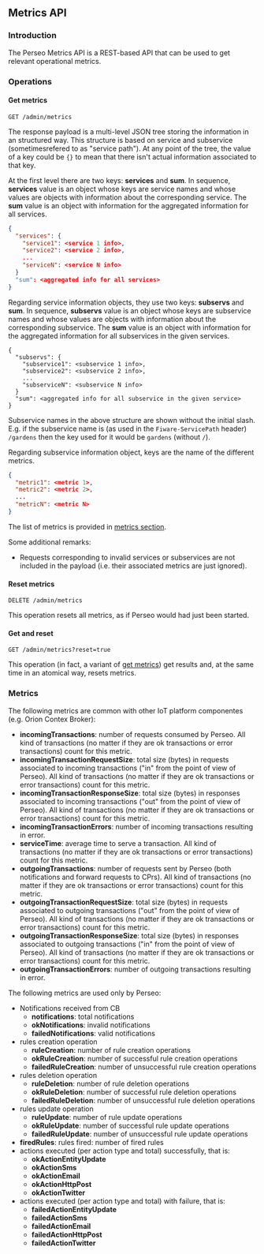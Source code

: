## Metrics API

### Introduction

The Perseo Metrics API is a REST-based API that can be used to get relevant operational metrics.

### Operations

#### Get metrics

```
GET /admin/metrics
```

The response payload is a multi-level JSON tree storing the information in an structured way. This structure is based on
service and subservice (sometimesrefered to as "service path"). At any point of the tree, the value of a key could be
`{}` to mean that there isn't actual information associated to that key.

At the first level there are two keys: **services** and **sum**. In sequence, **services** value is an object whose keys
are service names and whose values are objects with information about the corresponding service. The **sum** value is an
object with information for the aggregated information for all services.

```json
{
  "services": {
    "service1": <service 1 info>,
    "service2": <service 2 info>,
    ...
    "serviceN": <service N info>
  }
  "sum": <aggregated info for all services>
}
```

Regarding service information objects, they use two keys: **subservs** and **sum**. In sequence, **subservs** value is
an object whose keys are subservice names and whose values are objects with information about the corresponding
subservice. The **sum** value is an object with information for the aggregated information for all subservices in the
given services.

```
{
  "subservs": {
    "subservice1": <subservice 1 info>,
    "subservice2": <subservice 2 info>,
    ...
    "subserviceN": <subservice N info>
  }
  "sum": <aggregated info for all subservice in the given service>
}
```

Subservice names in the above structure are shown without the initial slash. E.g. if the subservice name is (as used in
the `Fiware-ServicePath` header) `/gardens` then the key used for it would be `gardens` (without `/`).

Regarding subservice information object, keys are the name of the different metrics.

```json
{
  "metric1": <metric 1>,
  "metric2": <metric 2>,
  ...
  "metricN": <metric N>
}
```

The list of metrics is provided in [metrics section](#metrics).

Some additional remarks:

-   Requests corresponding to invalid services or subservices are not included in the payload (i.e. their associated
    metrics are just ignored).

#### Reset metrics

```
DELETE /admin/metrics
```

This operation resets all metrics, as if Perseo would had just been started.

#### Get and reset

```
GET /admin/metrics?reset=true
```

This operation (in fact, a variant of [get metrics](#get-metrics)) get results and, at the same time in an atomical way,
resets metrics.

### Metrics

The following metrics are common with other IoT platform componentes (e.g. Orion Contex Broker):

-   **incomingTransactions**: number of requests consumed by Perseo. All kind of transactions (no matter if they are ok
    transactions or error transactions) count for this metric.
-   **incomingTransactionRequestSize**: total size (bytes) in requests associated to incoming transactions ("in" from
    the point of view of Perseo). All kind of transactions (no matter if they are ok transactions or error transactions)
    count for this metric.
-   **incomingTransactionResponseSize**: total size (bytes) in responses associated to incoming transactions ("out" from
    the point of view of Perseo). All kind of transactions (no matter if they are ok transactions or error transactions)
    count for this metric.
-   **incomingTransactionErrors**: number of incoming transactions resulting in error.
-   **serviceTime**: average time to serve a transaction. All kind of transactions (no matter if they are ok
    transactions or error transactions) count for this metric.
-   **outgoingTransactions**: number of requests sent by Perseo (both notifications and forward requests to CPrs). All
    kind of transactions (no matter if they are ok transactions or error transactions) count for this metric.
-   **outgoingTransactionRequestSize**: total size (bytes) in requests associated to outgoing transactions ("out" from
    the point of view of Perseo). All kind of transactions (no matter if they are ok transactions or error transactions)
    count for this metric.
-   **outgoingTransactionResponseSize**: total size (bytes) in responses associated to outgoing transactions ("in" from
    the point of view of Perseo). All kind of transactions (no matter if they are ok transactions or error transactions)
    count for this metric.
-   **outgoingTransactionErrors**: number of outgoing transactions resulting in error.

The following metrics are used only by Perseo:

-   Notifications received from CB
    -   **notifications**: total notifications
    -   **okNotifications**: invalid notifications
    -   **failedNotifications**: valid notifications
-   rules creation operation
    -   **ruleCreation**: number of rule creation operations
    -   **okRuleCreation**: number of successful rule creation operations
    -   **failedRuleCreation**: number of unsuccessful rule creation operations
-   rules deletion operation
    -   **ruleDeletion**: number of rule deletion operations
    -   **okRuleDeletion**: number of successful rule deletion operations
    -   **failedRuleDeletion**: number of unsuccessful rule deletion operations
-   rules update operation
    -   **ruleUpdate**: number of rule update operations
    -   **okRuleUpdate**: number of successful rule update operations
    -   **failedRuleUpdate**: number of unsuccessful rule update operations
-   **firedRules**: rules fired: number of fired rules
-   actions executed (per action type and total) successfully, that is:
    -   **okActionEntityUpdate**
    -   **okActionSms**
    -   **okActionEmail**
    -   **okActionHttpPost**
    -   **okActionTwitter**
-   actions executed (per action type and total) with failure, that is:
    -   **failedActionEntityUpdate**
    -   **failedActionSms**
    -   **failedActionEmail**
    -   **failedActionHttpPost**
    -   **failedActionTwitter**
